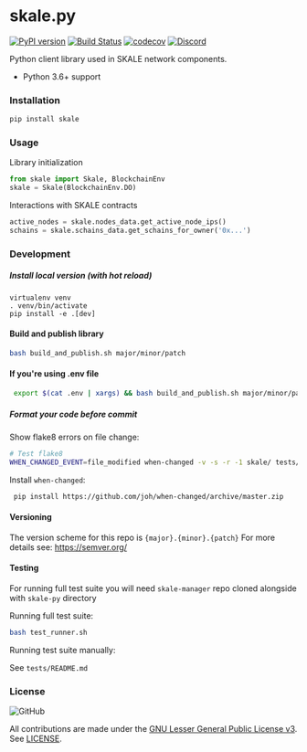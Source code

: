 # skale.py

[![PyPI version](https://badge.fury.io/py/skale.py.svg)](https://badge.fury.io/py/skale.py)
[![Build Status](https://travis-ci.com/skalenetwork/skale.py.svg?token=tLesVRTSHvWZxoyqXdoA&branch=develop)](https://travis-ci.com/skalenetwork/skale.py) 
[![codecov](https://codecov.io/gh/skalenetwork/skale.py/branch/develop/graph/badge.svg?token=XHiZ15ijpa)](https://codecov.io/gh/skalenetwork/skale.py)
[![Discord](https://img.shields.io/discord/534485763354787851.svg)](https://discord.gg/vvUtWJB)

Python client library used in SKALE network components.

-   Python 3.6+ support

### Installation

```bash
pip install skale
```

### Usage

Library initialization

```python
from skale import Skale, BlockchainEnv
skale = Skale(BlockchainEnv.DO)
```

Interactions with SKALE contracts

```python
active_nodes = skale.nodes_data.get_active_node_ips()
schains = skale.schains_data.get_schains_for_owner('0x...')
```

### Development

##### Install local version (with hot reload)

    virtualenv venv
    . venv/bin/activate 
    pip install -e .[dev]

#### Build and publish library

```bash
bash build_and_publish.sh major/minor/patch
```

#### If you're using .env file

```bash
 export $(cat .env | xargs) && bash build_and_publish.sh major/minor/patch
```

##### Format your code before commit

Show flake8 errors on file change:

```sh
# Test flake8
WHEN_CHANGED_EVENT=file_modified when-changed -v -s -r -1 skale/ tests/ examples/ -c "clear; flake8 web3 tests ens && echo 'flake8 success' || echo 'error'"
```

Install `when-changed`:

```bash
 pip install https://github.com/joh/when-changed/archive/master.zip
```

#### Versioning

The version scheme for this repo is `{major}.{minor}.{patch}`
For more details see: <https://semver.org/>

#### Testing

For running full test suite you will need `skale-manager` repo cloned alongside with `skale-py` directory

Running full test suite:

```bash
bash test_runner.sh
```

Running test suite manually:

See `tests/README.md`

### License

![GitHub](https://img.shields.io/github/license/skalenetwork/skale.py.svg)

All contributions are made under the [GNU Lesser General Public License v3](https://www.gnu.org/licenses/lgpl-3.0.en.html). See [LICENSE](LICENSE).
